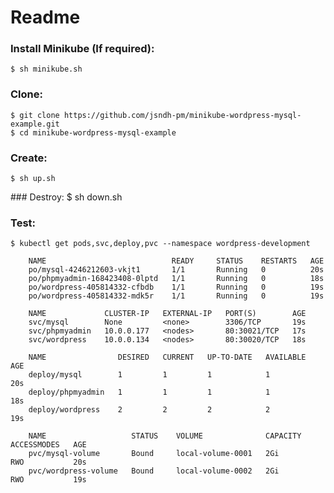 
# Readme


### Install Minikube (If required):

    $ sh minikube.sh

### Clone:

    $ git clone https://github.com/jsndh-pm/minikube-wordpress-mysql-example.git
    $ cd minikube-wordpress-mysql-example

### Create: 
    $ sh up.sh
    
### Destroy: 
    $ sh down.sh
   
### Test:


	$ kubectl get pods,svc,deploy,pvc --namespace wordpress-development
	
		NAME                            READY     STATUS    RESTARTS   AGE
		po/mysql-4246212603-vkjt1       1/1       Running   0          20s
		po/phpmyadmin-168423408-0lptd   1/1       Running   0          18s
		po/wordpress-405814332-cfbdb    1/1       Running   0          19s
		po/wordpress-405814332-mdk5r    1/1       Running   0          19s
		
		NAME             CLUSTER-IP   EXTERNAL-IP   PORT(S)        AGE
		svc/mysql        None         <none>        3306/TCP       19s
		svc/phpmyadmin   10.0.0.177   <nodes>       80:30021/TCP   17s
		svc/wordpress    10.0.0.134   <nodes>       80:30020/TCP   18s
		
		NAME                DESIRED   CURRENT   UP-TO-DATE   AVAILABLE   AGE
		deploy/mysql        1         1         1            1           20s
		deploy/phpmyadmin   1         1         1            1           18s
		deploy/wordpress    2         2         2            2           19s
		
		NAME                   STATUS    VOLUME              CAPACITY   ACCESSMODES   AGE
		pvc/mysql-volume       Bound     local-volume-0001   2Gi        RWO           20s
		pvc/wordpress-volume   Bound     local-volume-0002   2Gi        RWO           19s    
	    
	 